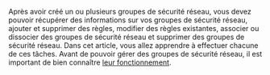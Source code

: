 Après avoir créé un ou plusieurs groupes de sécurité réseau, vous devez pouvoir récupérer des informations sur vos groupes de sécurité réseau, ajouter et supprimer des règles, modifier des règles existantes, associer ou dissocier des groupes de sécurité réseau et supprimer des groupes de sécurité réseau. Dans cet article, vous allez apprendre à effectuer chacune de ces tâches. Avant de pouvoir gérer des groupes de sécurité réseau, il est important de bien connaître [leur fonctionnement](..\articles\virtual-network\virtual-networks-nsg.md).

<!---HONumber=AcomDC_0323_2016-->